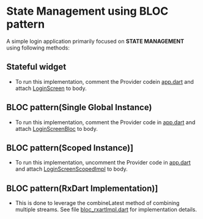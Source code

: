 # State Management using BLOC pattern

A simple login application primarily focused on **STATE MANAGEMENT** using following methods:

## Stateful widget
  - To run this implementation, comment the Provider codein [app.dart](https://github.com/chauhan-abhi/flutter_starter_experiments/blob/master/login_stateful/lib/src/app.dart) and attach [LoginScreen](https://github.com/chauhan-abhi/flutter_starter_experiments/blob/master/login_stateful/lib/src/screens/login_screen.dart) to body.
  
  
## BLOC pattern(Single Global Instance) 
  - To run this implementation, comment the Provider code in [app.dart](https://github.com/chauhan-abhi/flutter_starter_experiments/blob/master/login_stateful/lib/src/app.dart) and attach [LoginScreenBloc](https://github.com/chauhan-abhi/flutter_starter_experiments/blob/master/login_stateful/lib/src/screens/login_screen_bloc.dart) to body.
  
  
## BLOC pattern(Scoped Instance)]
- To run this implementation, uncomment the Provider code in [app.dart](https://github.com/chauhan-abhi/flutter_starter_experiments/blob/master/login_stateful/lib/src/app.dart) and attach [LoginScreenScopedImpl](https://github.com/chauhan-abhi/flutter_starter_experiments/blob/master/login_stateful/lib/src/screens/login_screen_scopedImpl.dart) to body.

## BLOC pattern(RxDart Implementation)]
- This is done to leverage the combineLatest method of combining multiple streams. 
See file [bloc_rxartImpl.dart](https://github.com/chauhan-abhi/flutter_starter_experiments/blob/master/rxdart_login/lib/src/blocs/bloc_rxdartImpl.dart) for implementation details.
